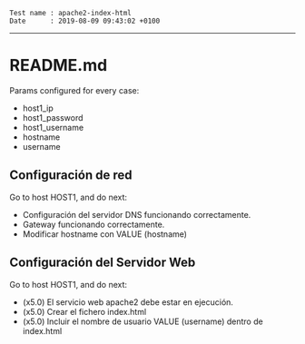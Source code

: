```
Test name : apache2-index-html
Date      : 2019-08-09 09:43:02 +0100
```
---
# README.md

Params configured for every case:
* host1_ip
* host1_password
* host1_username
* hostname
* username

## Configuración de red

Go to host HOST1, and do next:
* Configuración del servidor DNS funcionando correctamente.
* Gateway funcionando correctamente.
* Modificar hostname con VALUE (hostname)

## Configuración del Servidor Web

Go to host HOST1, and do next:
* (x5.0) El servicio web apache2 debe estar en ejecución.
* (x5.0) Crear el fichero index.html
* (x5.0) Incluir el nombre de usuario VALUE (username) dentro de index.html

